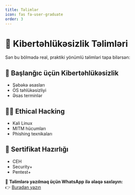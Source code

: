 ```yaml
---
title: Təlimlər
icon: fas fa-user-graduate
order: 3
---
```


# 🔐 Kibertəhlükəsizlik Təlimləri

Sən bu bölmədə real, praktiki yönümlü təlimləri tapa bilərsən:

## 🧱 Başlanğıc üçün Kibertəhlükəsizlik
- Şəbəkə əsasları
- OS təhlükəsizliyi
- Əsas terminlər

## 🕵️‍♂️ Ethical Hacking
- Kali Linux
- MITM hücumları
- Phishing texnikaları

## 🔐 Sertifikat Hazırlığı
- CEH
- Security+
- Pentest+

📲 **Təlimlərə yazılmaq üçün WhatsApp ilə əlaqə saxlayın:**  
👉 [Buradan yazın](https://wa.me/994555182523)
